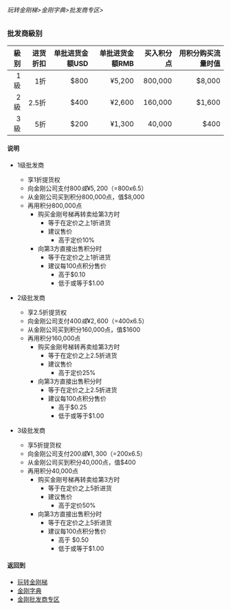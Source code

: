 ###### 玩转金刚梯>金刚字典>批发商专区>
### 批发商級别

| 級别|进货折扣|单批进货金额USD|单批进货金额RMB|买入积分点|用积分购买流量时值|
|-:|-:|-:|-:|-:|-:|
|  1 級 |1折|$800|¥5,200|800,000|$8,000|
|  2 級 |2.5折|$400|¥2,600|160,000|$1,600|
|  3 級 |5折|$200|¥1,300| 40,000|$400|




#### 说明

- 1级批发商 
  - 享1折提货权
  - 向金刚公司支付$800或¥5,200（=$800x6.5）
  - 从金刚公司买到积分800,000点，值$8,000
  - 再用积分800,000点
    - 购买金刚号梯再转卖给第3方时
      - 等于在定价之上1折进货
      - 建议售价
        - 高于定价10%
    - 向第3方直接出售积分时
      - 等于在定价之上1折进货
      - 建议每100点积分售价
        - 高于$0.10
        - 低于或等于$1.00<br>

- 2级批发商 
  - 享2.5折提货权
  - 向金刚公司支付$400或¥2,600（=$400x6.5）
  - 从金刚公司买到积分160,000点，值$1600
  - 再用积分160,000点
    - 购买金刚号梯转再卖给第3方时
      - 等于在定价之上2.5折进货
      - 建议售价
        - 高于定价25%
    - 向第3方直接出售积分时
      - 等于在定价之上2.5折进货
      - 建议每100点积分售价
        - 高于$0.25
        - 低于或等于$1.00<br>

- 3级批发商 
  - 享5折提货权
  - 向金刚公司支付$200或¥1,300（=$200x6.5）
  - 从金刚公司买到积分40,000点，值$400
  - 再用积分40,000点
    - 购买金刚号梯再转卖给第3方时
      - 等于在定价之上5折进货
      - 建议售价
        - 高于定价50%
    - 向第3方直接出售积分时
      - 等于在定价之上5折进货
      - 建议每100点积分售价
        - 高于 $0.50
        - 低于或等于$1.00 <br>

#### 返回到
- [玩转金刚梯](https://github.com/a2zitpro/web/blob/master/LadderFree/A.md)
- [金刚字典](https://github.com/a2zitpro/web/blob/master/LadderFree/kkDictionary/KKDictionary.md)
- [金刚批发商专区](https://github.com/a2zitpro/web/blob/master/LadderFree/kkDictionary/KKWholesalersZone.md)




